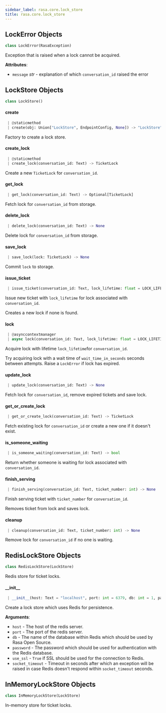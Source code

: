 ```yaml
---
sidebar_label: rasa.core.lock_store
title: rasa.core.lock_store
---
```


## LockError Objects

```python
class LockError(RasaException)
```

Exception that is raised when a lock cannot be acquired.

**Attributes**:

- `message` _str_ - explanation of which `conversation_id` raised the error

## LockStore Objects

```python
class LockStore()
```

#### create

```python
 | @staticmethod
 | create(obj: Union["LockStore", EndpointConfig, None]) -> "LockStore"
```

Factory to create a lock store.

#### create\_lock

```python
 | @staticmethod
 | create_lock(conversation_id: Text) -> TicketLock
```

Create a new `TicketLock` for `conversation_id`.

#### get\_lock

```python
 | get_lock(conversation_id: Text) -> Optional[TicketLock]
```

Fetch lock for `conversation_id` from storage.

#### delete\_lock

```python
 | delete_lock(conversation_id: Text) -> None
```

Delete lock for `conversation_id` from storage.

#### save\_lock

```python
 | save_lock(lock: TicketLock) -> None
```

Commit `lock` to storage.

#### issue\_ticket

```python
 | issue_ticket(conversation_id: Text, lock_lifetime: float = LOCK_LIFETIME) -> int
```

Issue new ticket with `lock_lifetime` for lock associated with
`conversation_id`.

Creates a new lock if none is found.

#### lock

```python
 | @asynccontextmanager
 | async lock(conversation_id: Text, lock_lifetime: float = LOCK_LIFETIME, wait_time_in_seconds: float = 1) -> AsyncGenerator[TicketLock, None]
```

Acquire lock with lifetime `lock_lifetime`for `conversation_id`.

Try acquiring lock with a wait time of `wait_time_in_seconds` seconds
between attempts. Raise a `LockError` if lock has expired.

#### update\_lock

```python
 | update_lock(conversation_id: Text) -> None
```

Fetch lock for `conversation_id`, remove expired tickets and save lock.

#### get\_or\_create\_lock

```python
 | get_or_create_lock(conversation_id: Text) -> TicketLock
```

Fetch existing lock for `conversation_id` or create a new one if
it doesn&#x27;t exist.

#### is\_someone\_waiting

```python
 | is_someone_waiting(conversation_id: Text) -> bool
```

Return whether someone is waiting for lock associated with
`conversation_id`.

#### finish\_serving

```python
 | finish_serving(conversation_id: Text, ticket_number: int) -> None
```

Finish serving ticket with `ticket_number` for `conversation_id`.

Removes ticket from lock and saves lock.

#### cleanup

```python
 | cleanup(conversation_id: Text, ticket_number: int) -> None
```

Remove lock for `conversation_id` if no one is waiting.

## RedisLockStore Objects

```python
class RedisLockStore(LockStore)
```

Redis store for ticket locks.

#### \_\_init\_\_

```python
 | __init__(host: Text = "localhost", port: int = 6379, db: int = 1, password: Optional[Text] = None, use_ssl: bool = False, socket_timeout: float = DEFAULT_SOCKET_TIMEOUT_IN_SECONDS) -> None
```

Create a lock store which uses Redis for persistence.

**Arguments**:

- `host` - The host of the redis server.
- `port` - The port of the redis server.
- `db` - The name of the database within Redis which should be used by Rasa
  Open Source.
- `password` - The password which should be used for authentication with the
  Redis database.
- `use_ssl` - `True` if SSL should be used for the connection to Redis.
- `socket_timeout` - Timeout in seconds after which an exception will be raised
  in case Redis doesn&#x27;t respond within `socket_timeout` seconds.

## InMemoryLockStore Objects

```python
class InMemoryLockStore(LockStore)
```

In-memory store for ticket locks.

